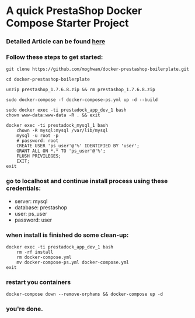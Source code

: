 # A quick PrestaShop Docker Compose Starter Project

### Detailed Article can be found [here](https://dev.to/moghwan/setup-prestashop-with-docker-compose-39mn)

### Follow these steps to get started:

```shell
git clone https://github.com/moghwan/docker-prestashop-boilerplate.git

cd docker-prestashop-boilerplate

unzip prestashop_1.7.6.8.zip && rm prestashop_1.7.6.8.zip

sudo docker-compose -f docker-compose-ps.yml up -d --build

sudo docker exec -ti prestadock_app_dev_1 bash
chown www-data:www-data -R . && exit

docker exec -ti prestadock_mysql_1 bash
    chown -R mysql:mysql /var/lib/mysql
    mysql -u root -p
    # password: root
    CREATE USER 'ps_user'@'%' IDENTIFIED BY 'user';
    GRANT ALL ON *.* TO 'ps_user'@'%';
    FLUSH PRIVILEGES;
    EXIT;
exit
```

### go to localhost and continue install process using these credentials:

* server: mysql
* database: prestashop
* user: ps_user
* password: user

### when install is finished do some clean-up:

```shell
docker exec -ti prestadock_app_dev_1 bash
    rm -rf install
    rm docker-compose.yml
    mv docker-compose-ps.yml docker-compose.yml
exit
```
### restart you containers

```shell
docker-compose down --remove-orphans && docker-compose up -d
```

### **you're done.**
